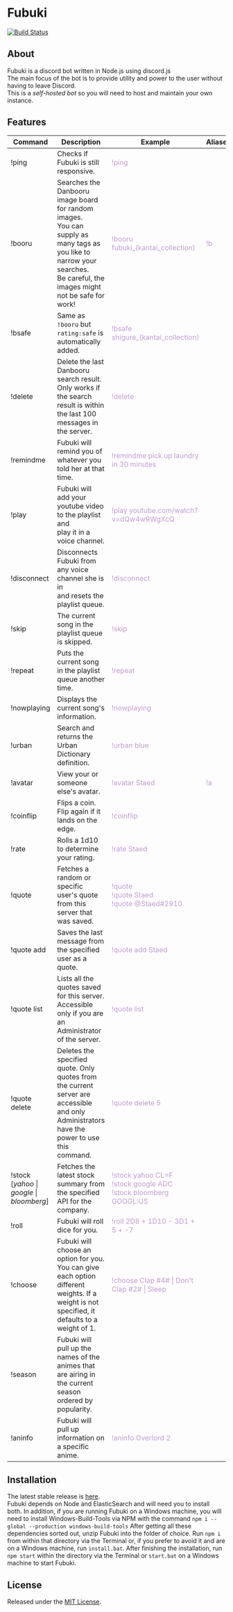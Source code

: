 # Fubuki

[![Build Status](https://travis-ci.org/Staed/Fubuki.svg?branch=master)](https://travis-ci.org/Staed/Fubuki)

About
-----
Fubuki is a discord bot written in Node.js using discord.js <br />
The main focus of the bot is to provide utility and power to the user without having to leave Discord. <br />
This is a *self-hosted bot* so you will need to host and maintain your own instance.

Features
------
|    Command    | Description | Example | Aliases |
|---------------|-------------|---------|---------|
|!ping          | Checks if Fubuki is still responsive. | <span style="color:#C39BD3">!ping</span>|         |
|!booru         | Searches the Danbooru image board for random images.<br />You can supply as many tags as you like to narrow your searches.<br />Be careful, the images might not be safe for work! | <span style="color:#C39BD3">!booru fubuki_(kantai_collection)</span> | <span style="color:#C39BD3">!b</span> |
|!bsafe         | Same as `!booru` but `rating:safe` is automatically added.| <span style="color:#C39BD3">!bsafe shigure_(kantai_collection)</span>|         |
|!delete        | Delete the last Danbooru search result. Only works if the search<br />result is within the last 100 messages in the server. | <span style="color:#C39BD3">!delete</span> |     |
|!remindme      | Fubuki will remind you of whatever you told her at that time. | <span style="color:#C39BD3">!remindme pick up laundry in 30 minutes</span> |       |
|!play          | Fubuki will add your youtube video to the playlist and<br />play it in a voice channel. |  <span style="color:#C39BD3">!play youtube.com/watch?v=dQw4w9WgXcQ</span> |     |
|!disconnect    | Disconnects Fubuki from any voice channel she is in<br />and resets the playlist queue. | <span style="color:#C39BD3">!disconnect</span>|      |
|!skip          | The current song in the playlist queue is skipped. | <span style="color:#C39BD3">!skip</span>|      |
|!repeat        | Puts the current song in the playlist queue another time. | <span style="color:#C39BD3">!repeat</span>|     |
|!nowplaying    | Displays the current song's information. | <span style="color:#C39BD3">!nowplaying</span>|     |
|!urban         | Search and returns the Urban Dictionary definition. | <span style="color:#C39BD3">!urban blue</span>|     |
|!avatar        | View your or someone else's avatar. | <span style="color:#C39BD3">!avatar Staed</span>| <span style="color:#C39BD3">!a</span>|
|!coinflip      | Flips a coin. Flip again if it lands on the edge. | <span style="color:#C39BD3">!coinflip</span>|        |
|!rate          | Rolls a 1d10 to determine your rating. | <span style="color:#C39BD3">!rate Staed</span>|      |
|!quote         | Fetches a random or specific user's quote from this server that was saved. | <span style="color:#C39BD3">!quote <br /> !quote Staed <br /> !quote @Staed#2910 </span>|      |
|!quote add     | Saves the last message from the specified user as a quote. | <span style="color:#C39BD3">!quote add Staed</span>|       |
|!quote list    | Lists all the quotes saved for this server.<br />Accessible only if you are an Administrator of the server. | <span style="color:#C39BD3">!quote list</span>|      |
|!quote delete  | Deletes the specified quote. Only quotes from the current server are<br />accessible and only Administrators have the power to use this command. | <span style="color:#C39BD3">!quote delete 5</span>|        |
|!stock [*yahoo* &#124; *google* &#124; *bloomberg*]        | Fetches the latest stock summary from the specified API for the company. | <span style="color:#C39BD3">!stock yahoo CL=F<br />!stock google ADC<br />!stock bloomberg GOOGL:US</span>|    &nbsp;  |
|!roll          | Fubuki will roll dice for you. | <span style="color:#C39BD3">!roll 2D8 + 1D10 - 3D1 + 5 + -7</span>|  &nbsp;  |
|!choose        | Fubuki will choose an option for you. You can give each option different weights. If a weight is not specified, it defaults to a weight of 1. | <span style="color:#C39BD3">!choose Clap #4# &#124; Don't Clap #2# &#124; Sleep</span> | &nbsp; |
|!season        | Fubuki will pull up the names of the animes that are airing in the current season ordered by popularity. | &nbsp; | &nbsp; |
|!aninfo        | Fubuki will pull up information on a specific anime. | <span style="color:#C39BD3">!aninfo Overlord 2</span> | &nbsp; |


Installation
------------
The latest stable release is [here](https://github.com/Staed/Fubuki/releases/latest). <br />
Fubuki depends on Node and ElasticSearch and will need you to install both.
In addition, if you are running Fubuki on a Windows machine, you will need to install Windows-Build-Tools via NPM with the command `npm i --global --production windows-build-tools`
After getting all these dependencies sorted out, unzip Fubuki into the folder of choice.
Run `npm i` from within that directory via the Terminal or, if you prefer to avoid it and are on a Windows machine, run `install.bat`.
After finishing the installation, run `npm start` within the directory via the Terminal or `start.bat` on a Windows machine to start Fubuki.

License
-------
Released under the [MIT License](LICENSE).
